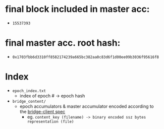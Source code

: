 # final block included in master acc:
- `15537393`
# final master acc. root hash:
- `0x1703fbb6d3310ff8582174239a665bc382aa0c83d6f1d00ee09b3036f95616f8`

# Index
- `epoch_index.txt`
	- index of epoch # -> epoch hash
- `bridge_content/`
	- epoch accumulators & master accumulator encoded according to the [bridge-client spec](https://eth-portal.readthedocs.io/en/latest/bridge.html#inject-content-manually)
		- eg. `content_key (filename) -> binary encoded ssz bytes representation (file)`
